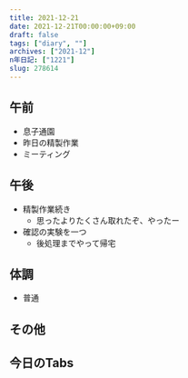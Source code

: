 ```yaml
---
title: 2021-12-21
date: 2021-12-21T00:00:00+09:00
draft: false
tags: ["diary", ""]
archives: ["2021-12"]
n年日記: ["1221"]
slug: 278614
---
```

## 午前
- 息子通園
- 昨日の精製作業
- ミーティング
## 午後
- 精製作業続き
  - 思ったよりたくさん取れたぞ、やったー
- 確認の実験を一つ
  - 後処理までやって帰宅
## 体調
- 普通
## その他
## 今日のTabs